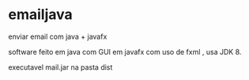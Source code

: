 # emailjava
enviar email com java + javafx

software feito em java com GUI em javafx com uso de fxml , usa JDK 8.

executavel mail.jar na pasta dist


